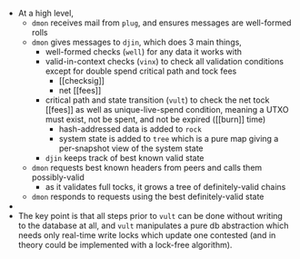 - At a high level,
	- `dmon` receives mail from `plug`, and ensures messages are well-formed rolls
	- `dmon` gives messages to `djin`, which does 3 main things,
		- well-formed checks (`well`) for any data it works with
		- valid-in-context checks (`vinx`) to check all validation conditions except for double spend critical path and tock fees
			- [[checksig]]
			- net [[fees]]
		- critical path and state transition (`vult`) to check the net tock [[fees]] as well as unique-live-spend condition, meaning a UTXO must exist, not be spent, and not be expired ([[burn]] time)
			- hash-addressed data is added to `rock`
			- system state is added to `tree` which is a pure map giving a per-snapshot view of the system state
		- `djin` keeps track of best known valid state
	- `dmon` requests best known headers from peers and calls them possibly-valid
		- as it validates full tocks, it grows a tree of definitely-valid chains
	- `dmon` responds to requests using the best definitely-valid state
-
- The key point is that all steps prior to `vult` can be done without writing to the database at all, and `vult` manipulates a pure db abstraction which needs only real-time write locks which update one contested (and in theory could be implemented with a lock-free algorithm).